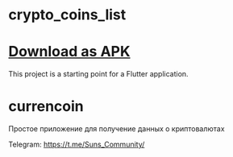 # crypto_coins_list

<h1><a href="https://github.com/1skoa/currencoin/releases/tag/currencoin">Download as APK</a></h1>

This project is a starting point for a Flutter application.
# currencoin
Простое приложение для получение данных о криптовалютах

Telegram: 
https://t.me/Suns_Community/
